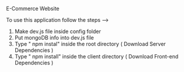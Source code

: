 E-Commerce Website         
                                                       
To use this application follow the steps -->                                             
1. Make dev.js file inside config folder                                       
2. Put mongoDB info into dev.js file                   
3. Type  " npm instal" inside the root directory  ( Download Server Dependencies ) 
4. Type " npm install" inside the client directory ( Download Front-end Dependencies ) 
                                                     
             
  
